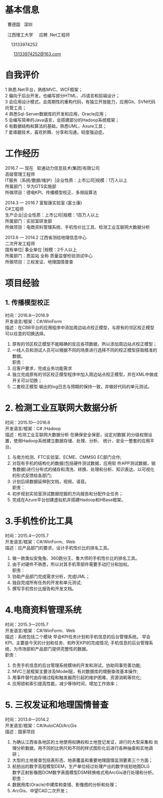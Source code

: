 # 基本信息 #

   曹德国    深圳
  
    江西理工大学      应聘 .Net工程师
   
      13133974252
     
        13133974252@163.com

# 自我评价 #
1  熟悉.Net平台，熟练MVC、WCF框架；</br> 
2  偏向于后台开发，也编写部分HTML、JS语言和前端设计；</br>
3  会应用设计模式，会周期性的重构代码，有独立开放能力，应用Git、SVN代码托管工具；</br>
4  熟悉Sql-Server数据库的开发和应用，Oracle应用；</br>
5  会编写简单的Java语言，会搭建部分的Hadoop系统框架；</br>
6  有数据结构和算法的基础，熟悉UML，Axure工具；</br>
7  爱琢磨技术，喜欢折腾、分享和沟通，轻度强迫症。

# 工作经历 #
2016.7 — 现在   软通动力信息技术(集团)有限公司</br>
高级管理工程师</br>
IT服务（系统/数据/维护）|企业性质：上市公司|规模：1万人以上</br>
所属部门：华为GTS实施部</br>
所做项目：德电KPI、传播模型校正、多频段算法</br>

2014.3 — 2016.7  富智康实验室 (富士康)</br>
C#工程师</br>
生产企业|企业性质：上市公司|规模：1百万人以上</br>
所属部门：实验室研发部</br>
所做项目：电商资料管理系统、手机性价比工具、检测工业互联网大数据分析</br>

2013.6 — 2014.2  江西省测绘地理信息中心</br>
二次开发工程师</br>
国有单位| 事业单位 |规模：2千人以上</br>
所属部门：质监站 全称 质量监督检验测试中心</br>
所做项目：三权发证、地理国情普查</br>

# 项目经验 #
## 1. 传播模型校正 
时间：2016.8—2016.9</br>
开发语言/框架：C#/WinForm</br>
描述：在CBB平台的应用程序中添加周边站点校正模型，与原有的邻区校正模型可以任意的切换选择。
1) 原有的邻区校正模型不能精确的反应各项数据，所以添加周边站点校正模型；</br>
2) 一线人员和测试人员可以根据不同的场景进行选择不同的校正模型获取精准的数据。</br>
职责：
1) 应客户要求，完成业务功能需求</br>
2) 独立完成原有的邻区校正模型程序中加入周边站点校正模型，并在XML中做成开关可以切换；</br>
3) 二套校正模型 输出的log日志与预期的保持一致，并做好代码的单元测试。

# 2. 检测工业互联网大数据分析 
时间：2015.10—2016.6</br>
开发语言/框架：C# /Hadoop</br>
描述：检测工业互联网大数据分析 在确保安全保密，设定对数据
的分级权限设置，使用Hadoop系统建立数据存储、处理、分析、
统计、安全一整套的应用平台。
1) 与南方检测、FTC实验室、ECME、CMMSG EC部门合作;  </br>
2) 对现有手机的结构化的数据(包括硬件测试数据，应用软
件APP测试数据，销售数据)进行分布式的储存和清洗、转换、处理和分析、知识表达、以可视化的形式反馈给各部门;</br>
3) 计划后续数据延伸到文档，视频，语音。</br>
职责： 
1) 初步规划实验室测试数据挖掘的方向报告和分配作业任务；</br>
2) 完成在Azure平台创建虚拟机并搭建Hadoop和HBase框架。

# 3.手机性价比工具 
时间：2015.4—2015.7</br>
开发语言/框架：C#/WinForm、Web</br>
描述：应产品部门的要求，设计手机性价比的排名工具。
1) 做一款类似安兔兔、360跑分王、鲁大师的手机性价比的排名工具。</br>
2) 由于对硬件不熟悉，所以对其手机零部件需要手动打分和加权。</br>
职责：
1) 协助产品部门完成需求分析，完成UML；</br>
2) 独自完成所有任务的开发和单元测试;</br>
3) 撰写手机性价比报告和开发文档。

# 4.电商资料管理系统 
时间：2015.3—2015.7</br>
开发语言/框架：C#/WinForm、Web</br>
描述：系统包括二个模块 早会KPI任务计划和手机信息的后台管理系统。
早会KPI，主要是今天的计划和任务、和昨天KPI的完成情况;
手机信息的后台管理系统，为市场部和产品部门提供完整性的数据。</br>
职责：
1) 负责手机信息的后台管理系统模块的开发和测试，协助同事完善功能;</br>
2) MVC三层框架主要涉及Model层，有对数据库的增删查改基本操作;</br>
3) 用事件替代由存储过程和触发器而引起的维护困难、资源消耗等优化;</br>
4) 应用锁和索引提高性能，减少等待时间，增加工作效率；

# 5. 三权发证和地理国情普查
时间：2013.6—2014.2</br>
开发语言/框架：C#/AutoCAD/ArcGis</br>
描述：国家项目</br>
1) 为确认江西省各地区的土地使用权确权和土地登记发证，进行的大型采集和
处理分析数据，用不同的比例尺和不同的样式图形化后进行各种抽查和实地调研；</br>
2) 大型的土地普查包括表形态、地表覆盖和重要地理国情监测要素三个方面；</br>
3) 航拍出的数字高程模型DEM，生产单位经过处理产出的数字线划地图DLG  </br>
数字正射影像图DOM数字表面模型DSM转换格式用ArcGis进行处理和分析。</br>
职责：
1) 数据用库(Oracle)中建库和查错、影像图的分析和处理；
2) ArcGis、中望CAD二次开发；

